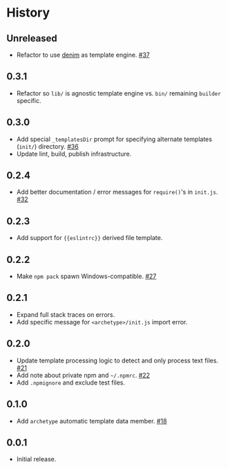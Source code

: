 History
=======

## Unreleased

* Refactor to use [denim](https://github.com/FormidableLabs/denim) as template
  engine.
  [#37](https://github.com/FormidableLabs/builder-init/issues/37)

## 0.3.1

* Refactor so `lib/` is agnostic template engine vs. `bin/` remaining `builder`
  specific.

## 0.3.0

* Add special `_templatesDir` prompt for specifying alternate templates
  (`init/`) directory.
  [#36](https://github.com/FormidableLabs/builder-init/issues/36)
* Update lint, build, publish infrastructure.

## 0.2.4

* Add better documentation / error messages for `require()`'s in `init.js`.
  [#32](https://github.com/FormidableLabs/builder-init/issues/32)

## 0.2.3

* Add support for `{{eslintrc}}` derived file template.

## 0.2.2

* Make `npm pack` spawn Windows-compatible.
  [#27](https://github.com/FormidableLabs/builder-init/issues/27)

## 0.2.1

* Expand full stack traces on errors.
* Add specific message for `<archetype>/init.js` import error.

## 0.2.0

* Update template processing logic to detect and only process text files.
  [#21](https://github.com/FormidableLabs/builder-init/issues/21)
* Add note about private npm and `~/.npmrc`.
  [#22](https://github.com/FormidableLabs/builder-init/issues/22)
* Add `.npmignore` and exclude test files.

## 0.1.0

* Add `archetype` automatic template data member.
  [#18](https://github.com/FormidableLabs/builder-init/issues/18)

## 0.0.1

* Initial release.

[@ryan-roemer]: https://github.com/ryan-roemer
